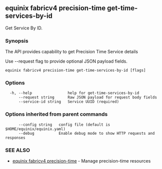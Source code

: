 ## equinix fabricv4 precision-time get-time-services-by-id

Get Service By ID.

### Synopsis

The API provides capability to get Precision Time Service details

Use --request flag to provide optional JSON payload fields.

```
equinix fabricv4 precision-time get-time-services-by-id [flags]
```

### Options

```
  -h, --help                help for get-time-services-by-id
      --request string      Raw JSON payload for request body fields
      --service-id string   Service UUID (required)
```

### Options inherited from parent commands

```
      --config string   config file (default is $HOME/equinix/equinix.yaml)
      --debug           Enable debug mode to show HTTP requests and responses
```

### SEE ALSO

* [equinix fabricv4 precision-time](equinix_fabricv4_precision-time.md)	 - Manage precision-time resources

